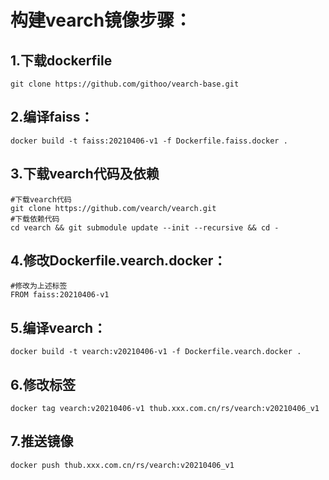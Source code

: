 # 构建vearch镜像步骤：

## 1.下载dockerfile

```
git clone https://github.com/githoo/vearch-base.git
```

## 2.编译faiss：

```
docker build -t faiss:20210406-v1 -f Dockerfile.faiss.docker .
```

## 3.下载vearch代码及依赖

```
#下载vearch代码
git clone https://github.com/vearch/vearch.git
#下载依赖代码
cd vearch && git submodule update --init --recursive && cd -
```

## 4.修改Dockerfile.vearch.docker：

```
#修改为上述标签
FROM faiss:20210406-v1
```

## 5.编译vearch：

```
docker build -t vearch:v20210406-v1 -f Dockerfile.vearch.docker .
```

## 6.修改标签

```
docker tag vearch:v20210406-v1 thub.xxx.com.cn/rs/vearch:v20210406_v1
```

## 7.推送镜像

```
docker push thub.xxx.com.cn/rs/vearch:v20210406_v1
```
